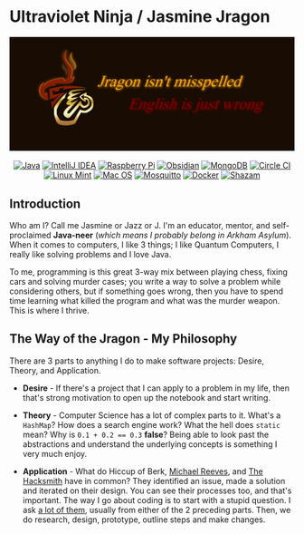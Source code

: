 # Ultraviolet Ninja / Jasmine Jragon

![cff4133f-e75a-46c9-846c-5be7613522d4](cff4133f-e75a-46c9-846c-5be7613522d4.png)

<p align="center">
  <a href=""><img alt="Java" title="Java" src="https://img.shields.io/badge/java-%23ED8B00.svg?style=for-the-badge&logo=openjdk&logoColor=white"/></a>
  <a href=""><img alt="IntelliJ IDEA" title="IntelliJ IDEA" src="https://img.shields.io/badge/IntelliJIDEA-000000.svg?style=for-the-badge&logo=intellij-idea&logoColor=white"/></a>
  <a href=""><img alt="Raspberry Pi" title="Raspberry Pi" src="https://img.shields.io/badge/-Raspberry_Pi-C51A4A?style=for-the-badge&logo=Raspberry-Pi"/></a>
  <a href=""><img alt="Obsidian" title="Obsidian" src="https://img.shields.io/badge/Obsidian-%23483699.svg?style=for-the-badge&logo=obsidian&logoColor=white"/></a>
  <a href=""><img alt="MongoDB" title="MongoDB" src="https://img.shields.io/badge/MongoDB-%234ea94b.svg?style=for-the-badge&logo=mongodb&logoColor=white"/></a>
  <a href=""><img alt="Circle CI" title="Circle CI" src="https://img.shields.io/badge/circle%20ci-%23161616.svg?style=for-the-badge&logo=circleci&logoColor=white"/></a>
  <a href=""><img alt="Linux Mint" title="Linux Mint" src="https://img.shields.io/badge/Linux%20Mint-87CF3E?style=for-the-badge&logo=Linux%20Mint&logoColor=white"/></a>
  <a href=""><img alt="Mac OS" title="Mac OS" src="https://img.shields.io/badge/mac%20os-000000?style=for-the-badge&logo=macos&logoColor=F0F0F0"/></a>
  <a href=""><img alt="Mosquitto" title="Mosquitto" src="https://img.shields.io/badge/mosquitto-%233C5280.svg?style=for-the-badge&logo=eclipsemosquitto&logoColor=white"/></a>
  <a href=""><img alt="Docker" title="Docker" src="https://img.shields.io/badge/docker-%230db7ed.svg?style=for-the-badge&logo=docker&logoColor=white"/></a>
  <a href=""><img alt="Shazam" title="Shazam" src="https://img.shields.io/badge/shazam-1476FE?style=for-the-badge&logo=shazam&logoColor=white"/></a>
</p>



## Introduction

Who am I? Call me Jasmine or Jazz or J. I'm an educator, mentor, and self-proclaimed **Java-neer** (*which means I probably belong in Arkham Asylum*). When it comes to computers, I like 3 things; I like Quantum Computers, I really like solving problems and I love Java.

To me, programming is this great 3-way mix between playing chess, fixing cars and solving murder cases; you write a way to solve a problem while considering others, but if something goes wrong, then you have to spend time learning what killed the program and what was the murder weapon. This is where I thrive.





## The Way of the Jragon - My Philosophy

There are 3 parts to anything I do to make software projects: Desire, Theory, and Application.

- **Desire** - If there's a project that I can apply to a problem in my life, then that's strong motivation to open up the notebook and start writing.

- **Theory** - Computer Science has a lot of complex parts to it. What's a `HashMap`? How does a search engine work? What the hell does `static` mean? Why is `0.1 + 0.2 == 0.3` **false**? Being able to look past the abstractions and understand the underlying concepts is something I very much enjoy.

- **Application** - What do Hiccup of Berk, [Michael Reeves](https://www.youtube.com/c/MichaelReeves), and [The Hacksmith](https://www.youtube.com/@hacksmith) have in common? They identified an issue, made a solution and iterated on their design. You can see their processes too, and that's important. The way I go about coding is to start with a stupid question. I ask [a lot of them](https://github.com/Ultraviolet-Ninja/Stupid-Questions), usually from either of the 2 preceding parts. Then, we do research, design, prototype, outline steps and make changes.



